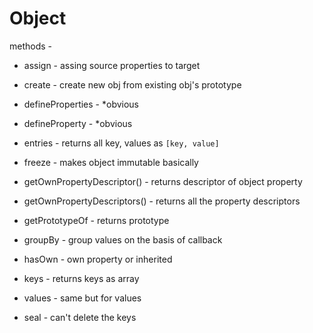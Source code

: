 
# Object

methods - 
* assign - assing source properties to target 
* create - create new obj from existing obj's prototype
* defineProperties - *obvious
* defineProperty - *obvious
* entries - returns all key, values as `[key, value]`
* freeze - makes object immutable basically
* getOwnPropertyDescriptor() - returns descriptor of object property

* getOwnPropertyDescriptors() - returns all the property descriptors

* getPrototypeOf - returns prototype

* groupBy - group values on the basis of callback

* hasOwn - own property or inherited

* keys - returns keys as array

* values - same but for values

* seal - can't delete the keys









